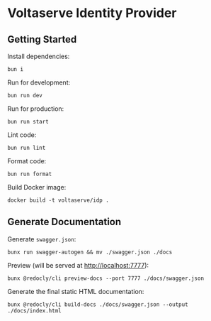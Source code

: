 # Voltaserve Identity Provider

## Getting Started

Install dependencies:

```shell
bun i
```

Run for development:

```shell
bun run dev
```

Run for production:

```shell
bun run start
```

Lint code:

```shell
bun run lint
```

Format code:

```shell
bun run format
```

Build Docker image:

```shell
docker build -t voltaserve/idp .
```

## Generate Documentation

Generate `swagger.json`:

```shell
bunx run swagger-autogen && mv ./swagger.json ./docs
```

Preview (will be served at [http://localhost:7777](http://localhost:7777)):

```shell
bunx @redocly/cli preview-docs --port 7777 ./docs/swagger.json
```

Generate the final static HTML documentation:

```shell
bunx @redocly/cli build-docs ./docs/swagger.json --output ./docs/index.html
```
